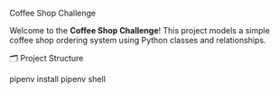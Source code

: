  Coffee Shop Challenge

Welcome to the **Coffee Shop Challenge**! This project models a simple coffee shop ordering system using Python classes and relationships.

 🗂 Project Structure

pipenv install
pipenv shell
